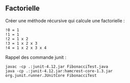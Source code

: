 ## Factorielle

Créer une méthode récursive qui calcule une factorielle :

	!0 = 1
	!1 = 1
	!2 = 1 x 2
	!3 = 1 x 2 x 3
	!4 = 1 x 2 x 3 x 4

Rappel des commande junit :

    javac -cp .:junit-4.12.jar FibonacciTest.java
    java -cp .:junit-4.12.jar:hamcrest-core-1.3.jar org.junit.runner.JUnitCore FibonacciTest

